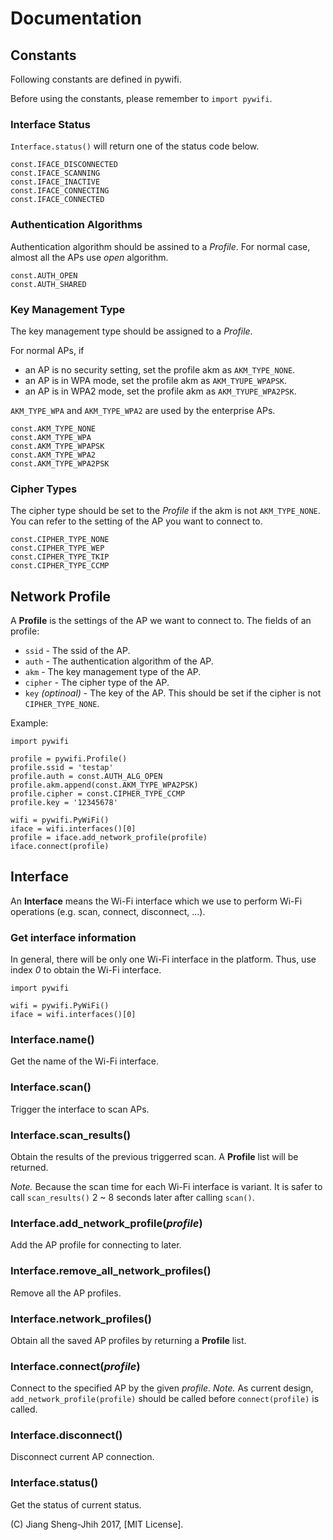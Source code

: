 
# Documentation

## Constants

Following constants are defined in pywifi.

Before using the constants, please remember to ```import pywifi```.

### Interface Status

```Interface.status()``` will return one of the status code below.

```
const.IFACE_DISCONNECTED
const.IFACE_SCANNING
const.IFACE_INACTIVE
const.IFACE_CONNECTING
const.IFACE_CONNECTED
```

### Authentication Algorithms

Authentication algorithm should be assined to a *Profile*.
For normal case, almost all the APs use *open* algorithm.

```
const.AUTH_OPEN
const.AUTH_SHARED
```

### Key Management Type

The key management type should be assigned to a *Profile*.

For normal APs, if
- an AP is no security setting, set the profile akm as ```AKM_TYPE_NONE```.
- an AP is in WPA mode, set the profile akm as ```AKM_TYUPE_WPAPSK```.
- an AP is in WPA2 mode, set the profile akm as ```AKM_TYUPE_WPA2PSK```.

```AKM_TYPE_WPA``` and ```AKM_TYPE_WPA2``` are used by the enterprise APs.

```
const.AKM_TYPE_NONE
const.AKM_TYPE_WPA
const.AKM_TYPE_WPAPSK
const.AKM_TYPE_WPA2
const.AKM_TYPE_WPA2PSK
```

### Cipher Types

The cipher type should be set to the *Profile* if the akm is not ```AKM_TYPE_NONE```.
You can refer to the setting of the AP you want to connect to.

```
const.CIPHER_TYPE_NONE
const.CIPHER_TYPE_WEP
const.CIPHER_TYPE_TKIP
const.CIPHER_TYPE_CCMP
```

## Network Profile

A **Profile** is the settings of the AP we want to connect to.
The fields of an profile:

- ```ssid``` - The ssid of the AP.
- ```auth``` - The authentication algorithm of the AP.
- ```akm``` - The key management type of the AP.
- ```cipher``` - The cipher type of the AP.
- ```key``` *(optinoal)* - The key of the AP.
This should be set if the cipher is not ```CIPHER_TYPE_NONE```.

Example:

```
import pywifi

profile = pywifi.Profile()
profile.ssid = 'testap'
profile.auth = const.AUTH_ALG_OPEN
profile.akm.append(const.AKM_TYPE_WPA2PSK)
profile.cipher = const.CIPHER_TYPE_CCMP
profile.key = '12345678'

wifi = pywifi.PyWiFi()
iface = wifi.interfaces()[0]
profile = iface.add_network_profile(profile)
iface.connect(profile)
```

## Interface

An **Interface** means the Wi-Fi interface which we use to perform
Wi-Fi operations (e.g. scan, connect, disconnect, ...).

### Get interface information

In general, there will be only one Wi-Fi interface in the platform.
Thus, use index *0* to obtain the Wi-Fi interface.

```
import pywifi

wifi = pywifi.PyWiFi()
iface = wifi.interfaces()[0]
```

### Interface.name()

Get the name of the Wi-Fi interface.

### Interface.scan()

Trigger the interface to scan APs.

### Interface.scan_results()

Obtain the results of the previous triggerred scan.
A **Profile** list will be returned.

*Note.* Because the scan time for each Wi-Fi interface is variant.
It is safer to call ```scan_results()``` 2 ~ 8 seconds later after
calling ```scan()```.

### Interface.add_network_profile(*profile*)

Add the AP profile for connecting to later.

### Interface.remove_all_network_profiles()

Remove all the AP profiles.

### Interface.network_profiles()

Obtain all the saved AP profiles by returning a **Profile** list.

### Interface.connect(*profile*)

Connect to the specified AP by the given *profile*.
*Note.* As current design, ```add_network_profile(profile)``` should be
called before ```connect(profile)``` is called.

### Interface.disconnect()

Disconnect current AP connection.

### Interface.status()

Get the status of current status.

(C) Jiang Sheng-Jhih 2017, [MIT License].
